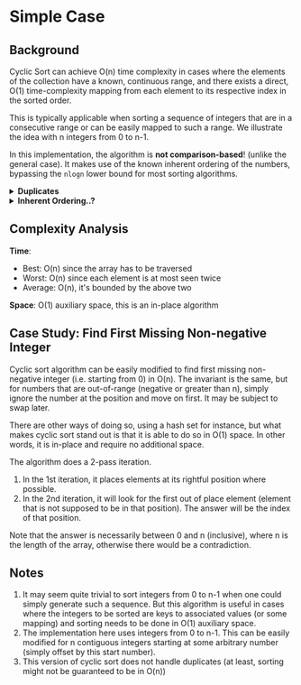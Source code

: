 # Simple Case

## Background

Cyclic Sort can achieve O(n) time complexity in cases where the elements of the collection have a known,
continuous range, and there exists a direct, O(1) time-complexity mapping from each element to its respective index in
the sorted order.

This is typically applicable when sorting a sequence of integers that are in a consecutive range
or can be easily mapped to such a range. We illustrate the idea with n integers from 0 to n-1.

In this implementation, the algorithm is **not comparison-based**! (unlike the general case).
It makes use of the known inherent ordering of the numbers, 
bypassing the `nlogn` lower bound for most sorting algorithms.

<details>
<summary> <b>Duplicates</b> </summary>
Not designed to hande duplicates. When duplicates are present, the algorithm can run into issues, 
such as overwriting elements or getting stuck in infinite loops, 
because it assumes that each element has a unique position in the array.

If you need to handle duplicates, modifications are required, 
such as checking for duplicate values before placing elements, 
which can impact the simplicity and efficiency (possibly degrade to `O(n^2)`) of the algorithm.
</details>

<details>
<summary> <b>Inherent Ordering..?</b> </summary>
This property allows the sorting algorithm to avoid comparing elements with each other 
and instead directly place each element in its correct position. 

For example, if sorting integers from 0 to n-1, the number 0 naturally belongs at index 0, 1 at index 1, and so on. 
This inherent structure allows Cyclic Sort to achieve `O(n)` time complexity, 
bypassing the typical `O(nlogn)` time bound of comparison-based sorting algorithms 
([proof](https://tildesites.bowdoin.edu/~ltoma/teaching/cs231/fall07/Lectures/sortLB.pdf)) 
by using the known order of elements rather than making comparisons to determine their positions.
</details>

## Complexity Analysis

**Time**:

- Best: O(n) since the array has to be traversed
- Worst: O(n) since each element is at most seen twice
- Average: O(n), it's bounded by the above two

**Space**: O(1) auxiliary space, this is an in-place algorithm

## Case Study: Find First Missing Non-negative Integer

Cyclic sort algorithm can be easily modified to find first missing non-negative integer (i.e. starting from 0) in O(n).
The invariant is the same, but for numbers that are out-of-range (negative or greater than n),
simply ignore the number at the position and
move on first. It may be subject to swap later.

There are other ways of doing so, using a hash set for instance, but what makes cyclic sort stand out is that it is
able to do so in O(1) space. In other words, it is in-place and require no additional space.

The algorithm does a 2-pass iteration.

1. In the 1st iteration, it places elements at its rightful position where possible.
2. In the 2nd iteration, it will look for the first out of place element (element that is not supposed
   to be in that position). The answer will be the index of that position.

Note that the answer is necessarily between 0 and n (inclusive), where n is the length of the array,
otherwise there would be a contradiction.

## Notes

1. It may seem quite trivial to sort integers from 0 to n-1 when one could simply generate such a sequence.
   But this algorithm is useful in cases where the integers to be sorted are keys to associated values (or some mapping)
   and sorting needs to be done in O(1) auxiliary space.
2. The implementation here uses integers from 0 to n-1. This can be easily modified for n contiguous integers starting
   at some arbitrary number (simply offset by this start number).
3. This version of cyclic sort does not handle duplicates (at least, sorting might not be guaranteed to be in O(n))
